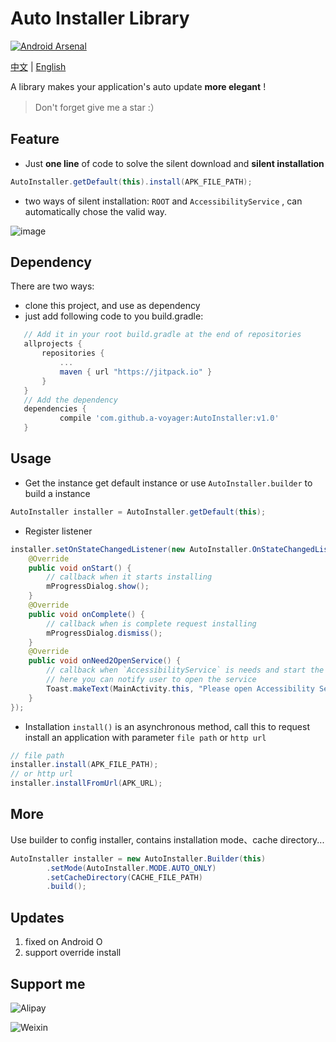 # Auto Installer Library
[![Android Arsenal](https://img.shields.io/badge/Android%20Arsenal-AutoInstaller-green.svg?style=true)](https://android-arsenal.com/details/1/3972)

[中文](https://github.com/a-voyager/AutoInstaller/blob/master/README_zh.md) | [English](https://github.com/a-voyager/AutoInstaller/blob/master/README.md)

A library makes your application's auto update **more elegant** !

> Don't forget give me a star :）

## Feature
 - Just **one line** of code to solve the silent download and **silent installation**

  ```java
 AutoInstaller.getDefault(this).install(APK_FILE_PATH);
  ```
 - two ways of silent installation:  `ROOT`  and  `AccessibilityService` , can automatically chose the valid way.

![image](https://github.com/a-voyager/AutoInstaller/raw/master/imgs/GIF.gif)

## Dependency
There are two ways:

 - clone this project, and use as dependency
 - just add following code to you build.gradle:

 ```groovy
    // Add it in your root build.gradle at the end of repositories
 	allprojects {
 		repositories {
 			...
 			maven { url "https://jitpack.io" }
 		}
 	}
 	// Add the dependency
	dependencies {
	        compile 'com.github.a-voyager:AutoInstaller:v1.0'
	}
 ```

## Usage
 - Get the instance
 get default instance or use  `AutoInstaller.builder`  to build a instance
 ```java
 AutoInstaller installer = AutoInstaller.getDefault(this);
 ```

 - Register listener
 ```java
 installer.setOnStateChangedListener(new AutoInstaller.OnStateChangedListener() {
     @Override
     public void onStart() {
         // callback when it starts installing
         mProgressDialog.show();
     }
     @Override
     public void onComplete() {
         // callback when is complete request installing
         mProgressDialog.dismiss();
     }
     @Override
     public void onNeed2OpenService() {
         // callback when `AccessibilityService` is needs and start the  `AccessibilityService` Activity
         // here you can notify user to open the service
         Toast.makeText(MainActivity.this, "Please open Accessibility Service", Toast.LENGTH_SHORT).show();
     }
 });
 ```

 - Installation
  `install()` is an asynchronous method, call this to request install an application with parameter  `file path`  or  `http url`
 ```java
 // file path
 installer.install(APK_FILE_PATH);
 // or http url
 installer.installFromUrl(APK_URL);
 ```

## More
Use builder to config installer, contains installation mode、cache directory...
```java
AutoInstaller installer = new AutoInstaller.Builder(this)
        .setMode(AutoInstaller.MODE.AUTO_ONLY)
        .setCacheDirectory(CACHE_FILE_PATH)
        .build();
```

## Updates
1. fixed on Android O
2. support override install


## Support me


![Alipay](http://7xqdz8.com1.z0.glb.clouddn.com/pay_alipay.jpg)

![Weixin](http://7xqdz8.com1.z0.glb.clouddn.com/pay_weixin.png)




